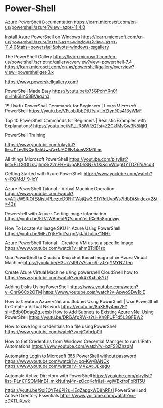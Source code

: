# Power-Shell
Azure PowerShell Documentation
https://learn.microsoft.com/en-us/powershell/azure/?view=azps-11.4.0

Install Azure PowerShell on Windows
https://learn.microsoft.com/en-us/powershell/azure/install-azps-windows?view=azps-11.4.0&tabs=powershell&pivots=windows-psgallery

The PowerShell Gallery
https://learn.microsoft.com/en-us/powershell/scripting/gallery/overview?view=powershell-7.4
https://learn.microsoft.com/en-us/powershell/gallery/overview?view=powershellget-3.x

https://www.powershellgallery.com/

PowerShell Made Easy
https://youtu.be/b7SGPchYRn0?si=Ihk6Iim58BVeqJh0

15 Useful PowerShell Commands for Beginners | Learn Microsoft PowerShell
https://youtu.be/VFuobJbbDtU?si=UoZtyn90s413yWMF

Top 10 PowerShell Commands for Beginners | Realistic Examples with Explanations!
https://youtu.be/MP_UR5iWfZQ?si=Z2Ck1MvGw3N5NjKI

PowerShell Training

https://www.youtube.com/playlist?list=PLmBNQq8ckUwsGrr1JAC8Iv14usVXMBLtp

All things Microsoft PowerShell
https://youtube.com/playlist?list=PLCGGtLsUjhm2k22nFHHdupAK0hSNZVfXi&si=W1qgGYTDZ6AjAcd3

Getting Started with Azure PowerShell
https://www.youtube.com/watch?v=RQMdJ-9-lxY

Azure PowerShell Tutorial - Virtual Machine Operation
https://www.youtube.com/watch?v=ATjkWSRIOfE&list=PLcztcD0FhTWajQw3fS1YRdUvpWs7IdbDt&index=2&t=43s

Powershell with Azure : Getting Image information
https://youtu.be/5LVsWBneoPQ?si=m2eLRXe958gqpyoy

How To Locate An Image SKU In Azure Using PowerShell
https://youtu.be/MFZlYj5F1gI?si=jnNjJJdTxbbZ1NHz

Azure PowerShell Tutorial - Create a VM using a specific Image
https://www.youtube.com/watch?v=ahmBTdlB1so

Use PowerShell to Create a Snapshot Based Image of an Azure Virtual Machine
https://youtu.be/H3UrVsI9f7s?si=eiR-yJZqYMYN2Tep

Create Azure Virtual Machine using powershell CloudShell how to
https://www.youtube.com/watch?v=nk47K4ha8YU

 Adding Disks Using PowerShell 
 https://www.youtube.com/watch?v=OnrGGCx2OTM
 https://www.youtube.com/watch?v=ApwoSDw1bIE

How to Create a Azure vNet and Subnet Using PowerShell | Use PowerShell to Create a Virtual Network
https://youtu.be/8oXE9y4mx2E?si=tBdbQDdagZg_eqsb
How to Add Subnets to Existing Azure vNet Using PowerShell
https://youtu.be/DRi6AfpRW-s?si=Kn8FUPFd5L3GFBW2


How to save login credentials to a file using PowerShell
https://www.youtube.com/watch?v=cjOVholp0II

How to Get Credentials from Windows Credential Manager to run UiPath Automations
https://www.youtube.com/watch?v=bzFS8iZhzqM

Automating Login to Microsoft 365 PowerShell without password
https://www.youtube.com/watch?v=pq-KwyBANCk
https://www.youtube.com/watch?v=MVZAbQEkegU

Automate Active Directory with PowerShell
https://youtube.com/playlist?list=PLnK11SQMNnE4_mlkNufhyI4n-zOcqKqfr&si=vgIWBkfrpFbRiT5U

https://youtu.be/9oiEOYFe6PI?si=lEqZapgxWD8hRFsI
PowerShell and Active Directory Essentials
https://www.youtube.com/watch?v=-zDXTLiX_wk
